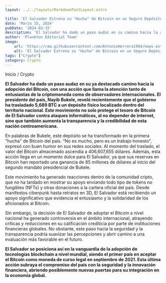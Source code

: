 ```yaml
---
layout: ../../layouts/MarkdownPostLayout.astro

title: 'El Salvador Estrena su "Hucha" de Bitcoin en un Seguro Depósito Físico'
date: 'Marzo 15, 2024'
pubDate: '2024-03-15'
description: 'El Salvador ha dado un paso audaz en su camino hacia la adopción del Bitcoin, con una acción que llama la atención  de entusiastas de la criptomoneda.'
author: 'Plankton Editorial Team'
image:
    url: 'https://raw.githubusercontent.com/AntonioHerrera1994/news-astro/master/src/assets/crypto/crypto17.webp'
    alt: 'El Salvador Estrena su "Hucha" de Bitcoin en un Seguro Depósito Físico'
tags: ["Crypto"]
category: Crypto
---
```


<span><a href="/" style="text-decoration:none;color:#0F1416">Inicio</a> / <a href="/crypto" style="text-decoration:none;color:#0F1416">Crypto</a></span>


<p style="font-weight: bold;">El Salvador ha dado un paso audaz en su ya destacado camino hacia la adopción del Bitcoin, con una acción que llama la atención tanto de entusiastas de la criptomoneda como de observadores internacionales. El presidente del país, Nayib Bukele, reveló recientemente que el gobierno ha trasladado 5,689 BTC a un depósito físico localizado dentro del territorio nacional. Este movimiento no solo protege el tesoro de Bitcoin de El Salvador contra ataques informáticos, al no depender de internet, sino que también aumenta la transparencia y la credibilidad de esta nación centroamericana.</p>

En palabras de Bukele, este depósito se ha transformado en la primera "hucha" de Bitcoin del país. “No es mucho, pero es un trabajo honesto”, expresó con buen humor en sus redes sociales. Al momento del traslado, el valor del Bitcoin almacenado ascendía a 406,607,655 dólares. Además, esta acción llega en un momento dulce para El Salvador, ya que sus reservas en Bitcoin han reportado una ganancia de 85 millones de dólares al inicio del segundo mandato presidencial de Bukele.

Este movimiento ha generado reacciones dentro de la comunidad cripto, que no ha tardado en mostrar su apoyo enviando todo tipo de tokens no fungibles (NFTs) y otras donaciones a la cartera oficial del país. Desde manifestos ciberpunk hasta retratos en 3D, El Salvador está recibiendo un apoyo significativo que evidencia el entusiasmo y la solidaridad de los aficionados al Bitcoin.

Sin embargo, la decisión de El Salvador de adoptar el Bitcoin a nivel nacional ha generado controversia en el ámbito internacional, atrayendo críticas y reducciones en su calificación crediticia por parte de instituciones financieras globales. No obstante, este paso hacia la seguridad y la transparencia podría suavizar las percepciones y abrir camino a una evaluación más favorable en el futuro.

**El Salvador se posiciona así en la vanguardia de la adopción de tecnologías blockchain a nivel mundial, siendo el primer país en aceptar el Bitcoin como moneda de curso legal en septiembre de 2021. Esta última acción subraya el compromiso del país con la seguridad y la innovación financiera, abriendo posiblemente nuevas puertas para su integración en la economía global.**
